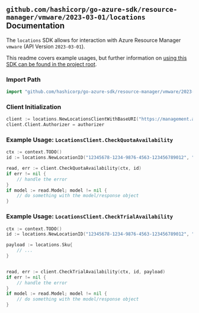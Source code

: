 
## `github.com/hashicorp/go-azure-sdk/resource-manager/vmware/2023-03-01/locations` Documentation

The `locations` SDK allows for interaction with Azure Resource Manager `vmware` (API Version `2023-03-01`).

This readme covers example usages, but further information on [using this SDK can be found in the project root](https://github.com/hashicorp/go-azure-sdk/tree/main/docs).

### Import Path

```go
import "github.com/hashicorp/go-azure-sdk/resource-manager/vmware/2023-03-01/locations"
```


### Client Initialization

```go
client := locations.NewLocationsClientWithBaseURI("https://management.azure.com")
client.Client.Authorizer = authorizer
```


### Example Usage: `LocationsClient.CheckQuotaAvailability`

```go
ctx := context.TODO()
id := locations.NewLocationID("12345678-1234-9876-4563-123456789012", "location")

read, err := client.CheckQuotaAvailability(ctx, id)
if err != nil {
	// handle the error
}
if model := read.Model; model != nil {
	// do something with the model/response object
}
```


### Example Usage: `LocationsClient.CheckTrialAvailability`

```go
ctx := context.TODO()
id := locations.NewLocationID("12345678-1234-9876-4563-123456789012", "location")

payload := locations.Sku{
	// ...
}


read, err := client.CheckTrialAvailability(ctx, id, payload)
if err != nil {
	// handle the error
}
if model := read.Model; model != nil {
	// do something with the model/response object
}
```
